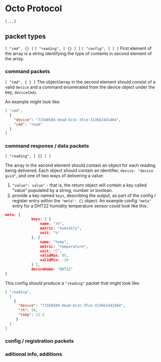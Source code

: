 # Octo Protocol

`[...]`

## packet types

`[ "cmd", {} ]`
`[ "reading", [ {} ] ]`
`[ "config", [ ] ]`
First element of the array is a string identifying the type of contents in second element of the array.

### command packets

`[ "cmd", { } ]`
The object/array in the second element should consist of a valid `device` and a command enumerated from the device object under the key, `deviceCmds`.

An example might look like:
```json
[ "cmd",
  {
    "device": "715b8504-9ead-6c3c-3fce-313662441d64",
    "cmd": "read"
  }
]
```
### command response / data packets

`[ "reading", [ {} ] ]`

The array in the second element should contain an object for each reading being delivered. Each object should contain an identifier, `device: "device guid"`, and one of two ways of delivering a value:

 1. `"value": value"` - that is, the return object will contain a key called "value" populated by a string, number or boolean.
 2. provide a key named `keys`, describing the output, as part of the config / register entry within the `"meta": {}` object. An example config `"meta"` entry for a DHT22 humidity temperature sensor could look like this:
```json
meta: {
			keys: [ {
				name: "rh",
				metric: "humidity",
				unit: "%"
			}, {
				name: "temp",
				metric: "temperature",
				unit: "C",
				validMax: 85,
				validMin: -20
			} ],
			deviceName: "DHT22"
}
```
This config should produce a `"reading"` packet that might look like:
```json
[ "reading",
  [
    {
      "device": "715b8504-9ead-6c3c-3fce-313662441d64",
      "rh": 50,
      "temp": 21.2
     }
  ]
]
```

### config / registration packets

### aditional info, additions

##
